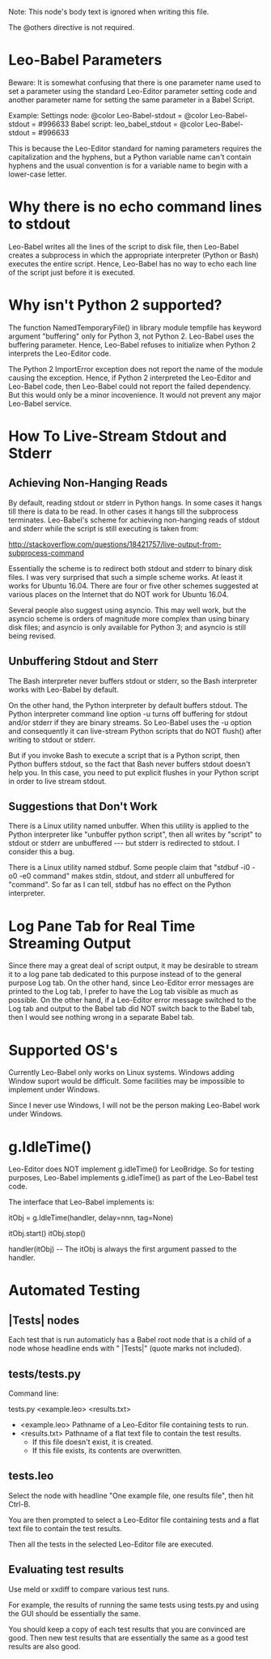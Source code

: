 Note: This node's body text is ignored when writing this file.

The @others directive is not required.

# Leo-Babel Parameters
Beware:  It is somewhat confusing that there is one parameter name used to set a parameter using the standard Leo-Editor parameter setting code and another parameter name for setting the same parameter in a Babel Script.

Example:
Settings node:  @color Leo-Babel-stdout = @color Leo-Babel-stdout = #996633
Babel script:   leo_babel_stdout = @color Leo-Babel-stdout = #996633

This is because the Leo-Editor standard for naming parameters requires the capitalization and the hyphens, but a Python variable name can't contain hyphens and the usual convention is for a variable name to begin with a lower-case letter.

# Why there is no echo command lines to stdout
Leo-Babel writes all the lines of the script to disk file, then Leo-Babel creates a subprocess in which the appropriate interpreter (Python or Bash) executes the entire script.  Hence, Leo-Babel has no way to echo each line of the script just before it is executed.

# Why isn't Python 2 supported?
The function NamedTemporaryFile() in library module tempfile has keyword argument "buffering" only for Python 3, not Python 2.  Leo-Babel uses the buffering parameter.  Hence, Leo-Babel refuses to initialize when Python 2 interprets the Leo-Editor code.



The Python 2 ImportError exception does not report the name of the module causing the exception.  Hence, if Python 2 interpreted the Leo-Editor and Leo-Babel code, then Leo-Babel could not report the failed dependency.  But this would only be a minor incovenience.  It would not prevent any major Leo-Babel service.

# How To Live-Stream Stdout and Stderr


## Achieving Non-Hanging Reads

By default, reading stdout or stderr in Python hangs.  In some cases it hangs till there is data to be read.  In other 
cases it hangs till the subprocess terminates.  Leo-Babel's scheme for achieving non-hanging reads of stdout and stderr while the script is still executing is taken from:

http://stackoverflow.com/questions/18421757/live-output-from-subprocess-command

Essentially the scheme is to redirect both stdout and stderr to binary disk files. I was very surprised that such a simple scheme works. At least it works for Ubuntu 16.04. There are four or five other schemes suggested at various places on the Internet that do NOT work for Ubuntu 16.04.

Several people also suggest using asyncio. This may well work, but the asyncio scheme is orders of magnitude more complex than using binary disk files; and asyncio is only available for Python 3; and asyncio is still being revised.

## Unbuffering Stdout and Sterr

The Bash interpreter never buffers stdout or stderr, so the Bash interpreter works with Leo-Babel by default.

On the other hand, the Python interpreter by default buffers stdout.  The Python interpreter command line option -u turns off buffering for stdout and/or stderr if they are binary streams.  So Leo-Babel uses the -u option and consequently it can live-stream Python scripts that do NOT flush() after writing to stdout or stderr.

But if you invoke Bash to execute a script that is a Python script, then Python buffers stdout, so the fact that Bash never buffers stdout doesn't help you.  In this case, you need to put explicit flushes in your Python script in order to live stream stdout.

## Suggestions that Don't Work

There is a Linux utility named unbuffer.  When this utility is applied to the Python interpreter like "unbuffer python script", then all writes by "script" to stdout or stderr are unbuffered --- but stderr is redirected to stdout.  I consider this a bug.

There is a Linux utility named stdbuf.  Some people claim that "stdbuf -i0 -o0 -e0 command" makes stdin, stdout, and stderr all unbuffered for "command".  So far as I can tell, stdbuf has no effect on the Python interpreter.

# Log Pane Tab for Real Time Streaming Output

Since there may a great deal of script output, it may be desirable to stream it to a log pane tab dedicated to this purpose instead of to the general purpose Log tab. On the other hand, since Leo-Editor error messages are printed to the Log tab, I prefer to have the Log tab visible as much as possible. On the other hand, if a Leo-Editor error message switched to the Log tab and output to the Babel tab did NOT switch back to the Babel tab, then I would see nothing wrong in a separate Babel tab.

# Supported OS's
Currently Leo-Babel only works on Linux systems. Windows adding Window suport would be difficult. Some facilities may be impossible to implement under Windows.

Since I never use Windows, I will not be the person making Leo-Babel work under Windows.

# g.IdleTime()
Leo-Editor does NOT implement g.idleTime() for LeoBridge.  So for testing purposes, Leo-Babel implements g.idleTime() as part of the Leo-Babel test code.

The interface that Leo-Babel implements is:

itObj = g.IdleTime(handler, delay=nnn, tag=None)

itObj.start()
itObj.stop()

handler(itObj) -- The itObj is always the first argument passed to the handler.

# Automated Testing


## |Tests| nodes
Each test that is run automaticly has a Babel root node that is a child of a node whose headline ends with " |Tests|" (quote marks not included).

## tests/tests.py
Command line:

tests.py \<example.leo\> \<results.txt\>

*    \<example.leo\> Pathname of a Leo-Editor file containing tests to run.
*    \<results.txt\> Pathname of a flat text file to contain the test results.
     *   If this file doesn't exist, it is created.
     *   If this file exists, its contents are overwritten.

## tests.leo
Select the node with headline "One example file, one results file", then hit Ctrl-B.

You are then prompted to select a Leo-Editor file containing tests and a flat text file to contain the test results.

Then all the tests in the selected Leo-Editor file are executed.

## Evaluating test results
Use meld or xxdiff to compare various test runs.

For example, the results of running the same tests using tests.py and using the GUI should be essentially the same.

You should keep a copy of each test results that you are convinced are good. Then new test results that are essentially the same as a good test results are also good.

